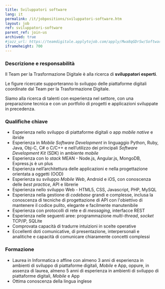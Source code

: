 ```yaml
---
title: Sviluppatori software
lang: it
permalink: /it/jobpositions/sviluppatori-software.htm
layout: job
ref: sviluppatori-software
parent_ref: join-us
archived: true
#jazz_url: https://teamdigitale.applytojob.com/apply/Mwa8qGDrSw/Software-Developer
iframeheight: 700
---
```


### Descrizione e responsabilità
Il Team per la Trasformazione Digitale è alla ricerca di **sviluppatori esperti**. 

Le figure ricercate supporteranno lo sviluppo delle piattaforme digitali coordinate dal Team per la Trasformazione Digitale.

Siamo alla ricerca di talenti con esperienza nel settore, con una preparazione tecnica e con un portfolio di progetti e applicazioni sviluppate in precedenza.


### Qualifiche chiave
- Esperienza nello sviluppo di piattaforme digitali o app *mobile native* e ibride
- Esperienza in *Mobile Software Development* in linguaggio Python, Ruby, Java, Obj-C, C# o C/C++ e nell’utilizzo dei principali *Software Development Kit* (SDK) in ambiente *mobile*
- Esperienza con lo *stack* MEAN - Node.js, Angular.js, MongoDB, Express.js è un plus
- Esperienza nell’architettura delle applicazioni e nella progettazione orientata a oggetti (OOD)
- Esperienza su sviluppo *Mobile Web*, Android e iOS, con conoscenza delle *best practice*, API e librerie
- Esperienza nello sviluppo Web - HTML5, CSS, Javascript, PHP, MySQL
- Esperienza nella gestione di *codebase* grandi e complesse, inclusa la conoscenza di tecniche di progettazione di API con l'obiettivo di mantenere il codice pulito, elegante e facilmente manutenibile
- Esperienza con protocolli di rete e di *messaging*, interfacce REST
- Esperienza nelle seguenti aree: programmazione *multi-thread*, *socket* TCP/IP, SQLite
- Comprovata capacità di tradurre intuizioni in scelte operative
- Eccellenti doti comunicative, di presentazione, interpersonali e analitiche e capacità di comunicare chiaramente concetti complessi


### Formazione
- Laurea in Informatica o affine con almeno 3 anni di esperienza in ambienti di sviluppo di piattaforme digitali, *Mobile* e App, oppure, in assenza di laurea, almeno 5 anni di esperienza in ambienti di sviluppo di piattaforme digitali, *Mobile* e App
- Ottima conoscenza della lingua inglese


